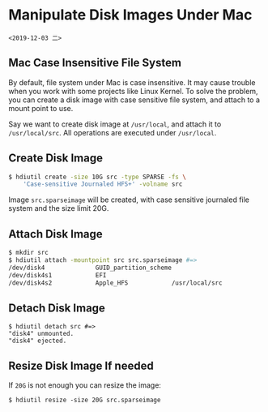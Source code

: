# Manipulate Disk Images Under Mac

`<2019-12-03 二>`

## Mac Case Insensitive File System

By default, file system under Mac is case insensitive. It may cause
trouble when you work with some projects like Linux Kernel. To solve
the problem, you can create a disk image with case sensitive file
system, and attach to a mount point to use.

Say we want to create disk image at `/usr/local`, and attach it to
`/usr/local/src`. All operations are executed under `/usr/local`.

## Create Disk Image

```bash
$ hdiutil create -size 10G src -type SPARSE -fs \
	'Case-sensitive Journaled HFS+' -volname src
```

Image `src.sparseimage` will be created, with case sensitive journaled
file system and the size limit 20G.

## Attach Disk Image

```bash
$ mkdir src
$ hdiutil attach -mountpoint src src.sparseimage #=>
/dev/disk4              GUID_partition_scheme
/dev/disk4s1            EFI
/dev/disk4s2            Apple_HFS            /usr/local/src
```

## Detach Disk Image

```
$ hdiutil detach src #=>
"disk4" unmounted.
"disk4" ejected.
```

## Resize Disk Image If needed

If `20G` is not enough you can resize the image:

```
$ hdiutil resize -size 20G src.sparseimage
```
